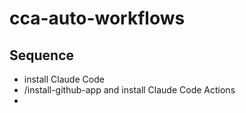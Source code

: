 # cca-auto-workflows

## Sequence
- install Claude Code
- /install-github-app and install Claude Code Actions
- 